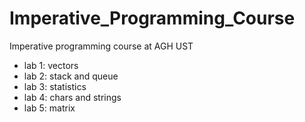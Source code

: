 # Imperative_Programming_Course
Imperative programming course at AGH UST
- lab 1: vectors
- lab 2: stack and queue
- lab 3: statistics
- lab 4: chars and strings
- lab 5: matrix
